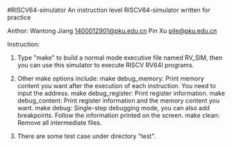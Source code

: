 #RISCV64-simulator
An instruction level RISCV64-simulator written for practice

Anthor:
	Wantong Jiang <1400012901@pku.edu.cn>
	Pin Xu <pile@pku.edu.cn>

Instruction:
1. Type "make" to build a normal mode executive file named RV_SIM, then you can use this simulator to execute RISCV RV64I programs.

2. Other make options include:
	make debug_memory: Print memory content you want after the execution of each 						instruction. You need to input the address.
	make debug_register: Print register information.
	make debug_content: Print register information and the memory content you want.
	make debug: Single-step debugging mode, you can also add breakpoints. Follow the 				information printed on the screen.
	make clean: Remove all intermediate files.

3. There are some test case under directory "test".
